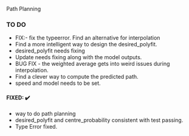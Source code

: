 Path Planning

### TO DO

- FIX:- fix the typeerror. Find an alternative for interpolation 
- Find a more intelligent way to design the desired_polyfit.
- desired_polyfit needs fixing
- Update needs fixing along with the model outputs.
- BUG FIX - the weighted average gets into weird issues during interpolation.
- Find a clever way to compute the predicted path.
- speed and model needs to be set.
 
#### FIXED: :heavy_check_mark:
 - way to do path planning
 - desired_polyfit and centre_probability consistent with test passing. 
 - Type Error fixed.

